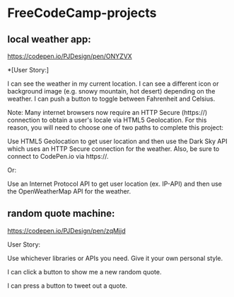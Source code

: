 # FreeCodeCamp-projects



## local weather app:

https://codepen.io/PJDesign/pen/ONYZVX

*[User Story:] 

I can see the weather in my current location.
I can see a different icon or background image (e.g. snowy mountain, hot desert) depending on the weather.
I can push a button to toggle between Fahrenheit and Celsius.

Note: Many internet browsers now require an HTTP Secure (https://) connection to obtain a user's locale via HTML5 Geolocation. For this reason, you will need to choose one of two paths to complete this project:

Use HTML5 Geolocation to get user location and then use the Dark Sky API which uses an HTTP Secure connection for the weather. Also, be sure to connect to CodePen.io via https://.

Or:

Use an Internet Protocol API to get user location (ex. IP-API) and then use the OpenWeatherMap API for the weather.





## random quote machine:


https://codepen.io/PJDesign/pen/zqMjjd

User Story:

Use whichever libraries or APIs you need. Give it your own personal style.

I can click a button to show me a new random quote.

I can press a button to tweet out a quote.
